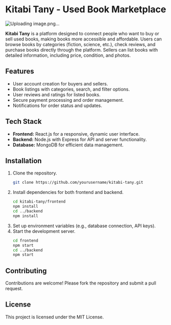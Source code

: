 
# Kitabi Tany - Used Book Marketplace
![Uploading image.png…]()


**Kitabi Tany** is a platform designed to connect people who want to buy or sell used books, making books more accessible and affordable. Users can browse books by categories (fiction, science, etc.), check reviews, and purchase books directly through the platform. Sellers can list books with detailed information, including price, condition, and photos.

## Features
- User account creation for buyers and sellers.
- Book listings with categories, search, and filter options.
- User reviews and ratings for listed books.
- Secure payment processing and order management.
- Notifications for order status and updates.

## Tech Stack
- **Frontend:** React.js for a responsive, dynamic user interface.
- **Backend:** Node.js with Express for API and server functionality.
- **Database:** MongoDB for efficient data management.

## Installation
1. Clone the repository.
   ```bash
   git clone https://github.com/yourusername/kitabi-tany.git
   ```
2. Install dependencies for both frontend and backend.
   ```bash
   cd kitabi-tany/frontend
   npm install
   cd ../backend
   npm install
   ```
3. Set up environment variables (e.g., database connection, API keys).
4. Start the development server.
   ```bash
   cd frontend
   npm start
   cd ../backend
   npm start
   ```

## Contributing
Contributions are welcome! Please fork the repository and submit a pull request.

## License
This project is licensed under the MIT License.
